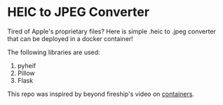 # HEIC to JPEG Converter

Tired of Apple's proprietary files? Here is simple .heic to .jpeg converter that can be deployed in a docker container!

The following libraries are used:
1. pyheif
2. Pillow
3. Flask

This repo was inspired by beyond fireship's video on [containers](https://www.youtube.com/watch?v=cw34KMPSt4k&t=218s).
